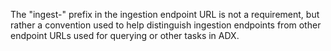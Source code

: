 The "ingest-" prefix in the ingestion endpoint URL is not a requirement, but rather a convention used to help distinguish ingestion endpoints from other endpoint URLs used for querying or other tasks in ADX.